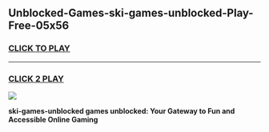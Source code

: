 
## Unblocked-Games-ski-games-unblocked-Play-Free-05x56
<h3>
<a href="https://premium76.site?title=ski-games-unblocked&ref=18A">CLICK TO PLAY</a></h3>
<hr>

<h3>
<a href="https://premium76.site?title=ski-games-unblocked&ref=18A">CLICK 2 PLAY</a>
  
</h3>

<a href="https://premium76.site?title=ski-games-unblocked&ref=18A"><img src="https://clearcache.store/games.png"></a>


**ski-games-unblocked games unblocked: Your Gateway to Fun and Accessible Online Gaming**
